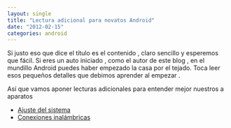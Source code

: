 ```yaml
---
layout: single
title: "Lectura adicional para novatos Android"
date: "2012-02-15"
categories: android
---
```


Si justo eso que dice el título es el contenido , claro sencillo y esperemos que fácil. Si eres un auto iniciado , como el autor de este blog , en el mundillo Android puedes haber empezado la casa por el tejado. Toca leer esos pequeños detalles que debimos aprender al empezar .

Así que vamos aponer lecturas adicionales para entender mejor nuestros a aparatos

- [Ajuste del sistema](https://www.elandroidelibre.com/2012/02/conoce-tu-android-ajustes-del-sistema.html "Ajuste del sistema")
- [Conexiones inalámbricas](https://www.elandroidelibre.com/2012/02/conoce-tu-android-conexiones-inalambricas.html "Conexiones inalambricas")
